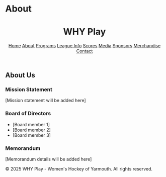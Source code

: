# About
<!DOCTYPE html>
<html lang="en">
<head>
  <meta charset="UTF-8" />
  <meta name="viewport" content="width=device-width, initial-scale=1.0" />
  <title>About Us - WHY Play</title>
  <link href="https://cdn.jsdelivr.net/npm/tailwindcss@2.2.19/dist/tailwind.min.css" rel="stylesheet" />
</head>
<body class="font-sans text-gray-800">
  <header class="bg-blue-900 text-white p-4">
    <div class="container mx-auto flex justify-between items-center">
      <h1 class="text-2xl font-bold">WHY Play</h1>
      <nav class="space-x-4">
        <a href="index.html" class="hover:underline">Home</a>
        <a href="about.html" class="hover:underline">About</a>
        <a href="programs.html" class="hover:underline">Programs</a>
        <a href="league.html" class="hover:underline">League Info</a>
        <a href="scores.html" class="hover:underline">Scores</a>
        <a href="media.html" class="hover:underline">Media</a>
        <a href="sponsors.html" class="hover:underline">Sponsors</a>
        <a href="merch.html" class="hover:underline">Merchandise</a>
        <a href="contact.html" class="hover:underline">Contact</a>
      </nav>
    </div>
  </header>
  <section class="py-12 px-4">
    <div class="container mx-auto max-w-4xl">
      <h2 class="text-3xl font-bold mb-6">About Us</h2>
      <h3 class="text-2xl font-semibold mb-4">Mission Statement</h3>
      <p class="mb-8">[Mission statement will be added here]</p>
      <h3 class="text-2xl font-semibold mb-4">Board of Directors</h3>
      <ul class="list-disc list-inside mb-8">
        <li>[Board member 1]</li>
        <li>[Board member 2]</li>
        <li>[Board member 3]</li>
      </ul>
      <h3 class="text-2xl font-semibold mb-4">Memorandum</h3>
      <p>[Memorandum details will be added here]</p>
    </div>
  </section>
  <footer class="bg-gray-100 py-6 mt-16 text-center text-sm">
    <div class="container mx-auto">
      &copy; 2025 WHY Play - Women's Hockey of Yarmouth. All rights reserved.
    </div>
  </footer>
</body>
</html>
